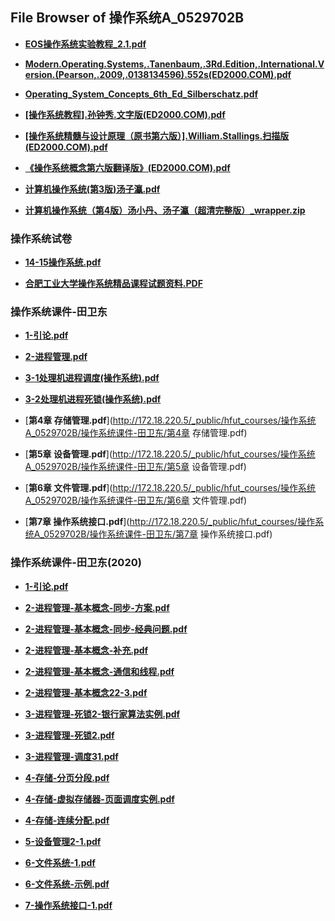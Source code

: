 ## File Browser of 操作系统A_0529702B

- [**EOS操作系统实验教程_2.1.pdf**](http://172.18.220.5/_public/hfut_courses/操作系统A_0529702B/EOS操作系统实验教程_2.1.pdf)

- [**Modern.Operating.Systems,.Tanenbaum,.3Rd.Edition,.International.Version.(Pearson,.2009,.0138134596).552s(ED2000.COM).pdf**](http://172.18.220.5/_public/hfut_courses/操作系统A_0529702B/Modern.Operating.Systems,.Tanenbaum,.3Rd.Edition,.International.Version.(Pearson,.2009,.0138134596).552s(ED2000.COM).pdf)

- [**Operating_System_Concepts_6th_Ed_Silberschatz.pdf**](http://172.18.220.5/_public/hfut_courses/操作系统A_0529702B/Operating_System_Concepts_6th_Ed_Silberschatz.pdf)

- [**[操作系统教程].孙钟秀.文字版(ED2000.COM).pdf**](http://172.18.220.5/_public/hfut_courses/操作系统A_0529702B/[操作系统教程].孙钟秀.文字版(ED2000.COM).pdf)

- [**[操作系统精髓与设计原理（原书第六版）].William.Stallings.扫描版(ED2000.COM).pdf**](http://172.18.220.5/_public/hfut_courses/操作系统A_0529702B/[操作系统精髓与设计原理（原书第六版）].William.Stallings.扫描版(ED2000.COM).pdf)

- [**《操作系统概念第六版翻译版》(ED2000.COM).pdf**](http://172.18.220.5/_public/hfut_courses/操作系统A_0529702B/《操作系统概念第六版翻译版》(ED2000.COM).pdf)

- [**计算机操作系统(第3版)汤子瀛.pdf**](http://172.18.220.5/_public/hfut_courses/操作系统A_0529702B/计算机操作系统(第3版)汤子瀛.pdf)

- [**计算机操作系统（第4版）汤小丹、汤子瀛（超清完整版）_wrapper.zip**](http://172.18.220.5/_public/hfut_courses/操作系统A_0529702B/计算机操作系统（第4版）汤小丹、汤子瀛（超清完整版）_wrapper.zip)

### 操作系统试卷

- [**14-15操作系统.pdf**](http://172.18.220.5/_public/hfut_courses/操作系统A_0529702B/操作系统试卷/14-15操作系统.pdf)

- [**合肥工业大学操作系统精品课程试题资料.PDF**](http://172.18.220.5/_public/hfut_courses/操作系统A_0529702B/操作系统试卷/合肥工业大学操作系统精品课程试题资料.PDF)

### 操作系统课件-田卫东

- [**1-引论.pdf**](http://172.18.220.5/_public/hfut_courses/操作系统A_0529702B/操作系统课件-田卫东/1-引论.pdf)

- [**2-进程管理.pdf**](http://172.18.220.5/_public/hfut_courses/操作系统A_0529702B/操作系统课件-田卫东/2-进程管理.pdf)

- [**3-1处理机进程调度(操作系统).pdf**](http://172.18.220.5/_public/hfut_courses/操作系统A_0529702B/操作系统课件-田卫东/3-1处理机进程调度(操作系统).pdf)

- [**3-2处理机进程死锁(操作系统).pdf**](http://172.18.220.5/_public/hfut_courses/操作系统A_0529702B/操作系统课件-田卫东/3-2处理机进程死锁(操作系统).pdf)

- [**第4章 存储管理.pdf**](http://172.18.220.5/_public/hfut_courses/操作系统A_0529702B/操作系统课件-田卫东/第4章 存储管理.pdf)

- [**第5章 设备管理.pdf**](http://172.18.220.5/_public/hfut_courses/操作系统A_0529702B/操作系统课件-田卫东/第5章 设备管理.pdf)

- [**第6章 文件管理.pdf**](http://172.18.220.5/_public/hfut_courses/操作系统A_0529702B/操作系统课件-田卫东/第6章 文件管理.pdf)

- [**第7章 操作系统接口.pdf**](http://172.18.220.5/_public/hfut_courses/操作系统A_0529702B/操作系统课件-田卫东/第7章 操作系统接口.pdf)

### 操作系统课件-田卫东(2020)

- [**1-引论.pdf**](http://172.18.220.5/_public/hfut_courses/操作系统A_0529702B/操作系统课件-田卫东(2020)/1-引论.pdf)

- [**2-进程管理-基本概念-同步-方案.pdf**](http://172.18.220.5/_public/hfut_courses/操作系统A_0529702B/操作系统课件-田卫东(2020)/2-进程管理-基本概念-同步-方案.pdf)

- [**2-进程管理-基本概念-同步-经典问题.pdf**](http://172.18.220.5/_public/hfut_courses/操作系统A_0529702B/操作系统课件-田卫东(2020)/2-进程管理-基本概念-同步-经典问题.pdf)

- [**2-进程管理-基本概念-补充.pdf**](http://172.18.220.5/_public/hfut_courses/操作系统A_0529702B/操作系统课件-田卫东(2020)/2-进程管理-基本概念-补充.pdf)

- [**2-进程管理-基本概念-通信和线程.pdf**](http://172.18.220.5/_public/hfut_courses/操作系统A_0529702B/操作系统课件-田卫东(2020)/2-进程管理-基本概念-通信和线程.pdf)

- [**2-进程管理-基本概念22-3.pdf**](http://172.18.220.5/_public/hfut_courses/操作系统A_0529702B/操作系统课件-田卫东(2020)/2-进程管理-基本概念22-3.pdf)

- [**3-进程管理-死锁2-银行家算法实例.pdf**](http://172.18.220.5/_public/hfut_courses/操作系统A_0529702B/操作系统课件-田卫东(2020)/3-进程管理-死锁2-银行家算法实例.pdf)

- [**3-进程管理-死锁2.pdf**](http://172.18.220.5/_public/hfut_courses/操作系统A_0529702B/操作系统课件-田卫东(2020)/3-进程管理-死锁2.pdf)

- [**3-进程管理-调度31.pdf**](http://172.18.220.5/_public/hfut_courses/操作系统A_0529702B/操作系统课件-田卫东(2020)/3-进程管理-调度31.pdf)

- [**4-存储-分页分段.pdf**](http://172.18.220.5/_public/hfut_courses/操作系统A_0529702B/操作系统课件-田卫东(2020)/4-存储-分页分段.pdf)

- [**4-存储-虚拟存储器-页面调度实例.pdf**](http://172.18.220.5/_public/hfut_courses/操作系统A_0529702B/操作系统课件-田卫东(2020)/4-存储-虚拟存储器-页面调度实例.pdf)

- [**4-存储-连续分配.pdf**](http://172.18.220.5/_public/hfut_courses/操作系统A_0529702B/操作系统课件-田卫东(2020)/4-存储-连续分配.pdf)

- [**5-设备管理2-1.pdf**](http://172.18.220.5/_public/hfut_courses/操作系统A_0529702B/操作系统课件-田卫东(2020)/5-设备管理2-1.pdf)

- [**6-文件系统-1.pdf**](http://172.18.220.5/_public/hfut_courses/操作系统A_0529702B/操作系统课件-田卫东(2020)/6-文件系统-1.pdf)

- [**6-文件系统-示例.pdf**](http://172.18.220.5/_public/hfut_courses/操作系统A_0529702B/操作系统课件-田卫东(2020)/6-文件系统-示例.pdf)

- [**7-操作系统接口-1.pdf**](http://172.18.220.5/_public/hfut_courses/操作系统A_0529702B/操作系统课件-田卫东(2020)/7-操作系统接口-1.pdf)
